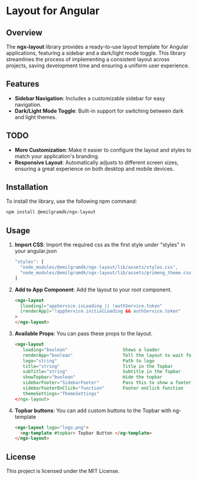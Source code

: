 # Layout for Angular

## Overview

The **ngx-layout** library provides a ready-to-use layout template for Angular applications, featuring a sidebar and a dark/light mode toggle. This library streamlines the process of implementing a consistent layout across projects, saving development time and ensuring a uniform user experience.

## Features

- **Sidebar Navigation**: Includes a customizable sidebar for easy navigation.
- **Dark/Light Mode Toggle**: Built-in support for switching between dark and light themes.

## TODO

- **More Customization**: Make it easier to configure the layout and styles to match your application's branding.
- **Responsive Layout**: Automatically adjusts to different screen sizes, ensuring a great experience on both desktop and mobile devices.

## Installation

To install the library, use the following npm command:

```bash
npm install @emilgramdk/ngx-layout
```

## Usage

1. **Import CSS**: Import the required css as the first style under "styles" in your angular.json

   ```typescript
   "styles": [
     "node_modules/@emilgramdk/ngx-layout/lib/assets/styles.css",
     "node_modules/@emilgramdk/ngx-layout/lib/assets/primeng_theme.css" // if using primeng
   ]
   ```

2. **Add to App Component**: Add the layout to your root component.

   ```html
   <ngx-layout
     [loading]="appService.isLoading || !authService.token"
     [renderApp]="!appService.initialLoading && authService.token"
   >
   </ngx-layout>
   ```

3. **Available Props**: You can pass these props to the layout.

   ```html
   <ngx-layout
      loading="boolean"                     Shows a loader
      renderApp="boolean"                   Tell the layout to wait for a state before rendering the app
      logo="string"                         Path to logo
      title="string"                        Title in the Topbar
      subTitle="string"                     Subtitle in the Topbar
      showTopbar="boolean"                  Hide the topbar
      sidebarFooter="SidebarFooter"         Pass this to show a footer in the sidebar. {title: string; subTitle: string}
      sidebarFooterOnClick="function"       Footer onClick function
      themeSettings="ThemeSettings"
   </ngx-layout>
   ```

4. **Topbar buttons**: You can add custom buttons to the Topbar with ng-template
   ```html
   <ngx-layout logo="logo.png">
     <ng-template #topbar> Topbar Button </ng-template>
   </ngx-layout>
   ```

## License

This project is licensed under the MIT License.
